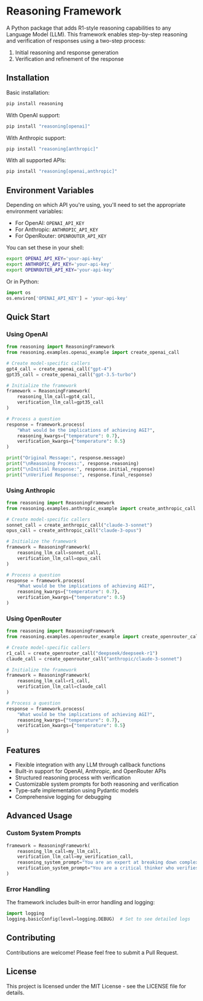# Reasoning Framework

A Python package that adds R1-style reasoning capabilities to any Language Model (LLM). This framework enables step-by-step reasoning and verification of responses using a two-step process:

1. Initial reasoning and response generation
2. Verification and refinement of the response

## Installation

Basic installation:
```bash
pip install reasoning
```

With OpenAI support:
```bash
pip install "reasoning[openai]"
```

With Anthropic support:
```bash
pip install "reasoning[anthropic]"
```

With all supported APIs:
```bash
pip install "reasoning[openai,anthropic]"
```

## Environment Variables

Depending on which API you're using, you'll need to set the appropriate environment variables:

- For OpenAI: `OPENAI_API_KEY`
- For Anthropic: `ANTHROPIC_API_KEY`
- For OpenRouter: `OPENROUTER_API_KEY`

You can set these in your shell:
```bash
export OPENAI_API_KEY='your-api-key'
export ANTHROPIC_API_KEY='your-api-key'
export OPENROUTER_API_KEY='your-api-key'
```

Or in Python:
```python
import os
os.environ['OPENAI_API_KEY'] = 'your-api-key'
```

## Quick Start

### Using OpenAI

```python
from reasoning import ReasoningFramework
from reasoning.examples.openai_example import create_openai_call

# Create model-specific callers
gpt4_call = create_openai_call("gpt-4")
gpt35_call = create_openai_call("gpt-3.5-turbo")

# Initialize the framework
framework = ReasoningFramework(
    reasoning_llm_call=gpt4_call,
    verification_llm_call=gpt35_call
)

# Process a question
response = framework.process(
    "What would be the implications of achieving AGI?",
    reasoning_kwargs={"temperature": 0.7},
    verification_kwargs={"temperature": 0.5}
)

print("Original Message:", response.message)
print("\nReasoning Process:", response.reasoning)
print("\nInitial Response:", response.initial_response)
print("\nVerified Response:", response.final_response)
```

### Using Anthropic

```python
from reasoning import ReasoningFramework
from reasoning.examples.anthropic_example import create_anthropic_call

# Create model-specific callers
sonnet_call = create_anthropic_call("claude-3-sonnet")
opus_call = create_anthropic_call("claude-3-opus")

# Initialize the framework
framework = ReasoningFramework(
    reasoning_llm_call=sonnet_call,
    verification_llm_call=opus_call
)

# Process a question
response = framework.process(
    "What would be the implications of achieving AGI?",
    reasoning_kwargs={"temperature": 0.7},
    verification_kwargs={"temperature": 0.5}
)
```

### Using OpenRouter

```python
from reasoning import ReasoningFramework
from reasoning.examples.openrouter_example import create_openrouter_call

# Create model-specific callers
r1_call = create_openrouter_call("deepseek/deepseek-r1")
claude_call = create_openrouter_call("anthropic/claude-3-sonnet")

# Initialize the framework
framework = ReasoningFramework(
    reasoning_llm_call=r1_call,
    verification_llm_call=claude_call
)

# Process a question
response = framework.process(
    "What would be the implications of achieving AGI?",
    reasoning_kwargs={"temperature": 0.7},
    verification_kwargs={"temperature": 0.5}
)
```

## Features

- Flexible integration with any LLM through callback functions
- Built-in support for OpenAI, Anthropic, and OpenRouter APIs
- Structured reasoning process with verification
- Customizable system prompts for both reasoning and verification
- Type-safe implementation using Pydantic models
- Comprehensive logging for debugging

## Advanced Usage

### Custom System Prompts

```python
framework = ReasoningFramework(
    reasoning_llm_call=my_llm_call,
    verification_llm_call=my_verification_call,
    reasoning_system_prompt="You are an expert at breaking down complex problems...",
    verification_system_prompt="You are a critical thinker who verifies conclusions..."
)
```

### Error Handling

The framework includes built-in error handling and logging:

```python
import logging
logging.basicConfig(level=logging.DEBUG)  # Set to see detailed logs
```

## Contributing

Contributions are welcome! Please feel free to submit a Pull Request.

## License

This project is licensed under the MIT License - see the LICENSE file for details. 